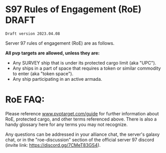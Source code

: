 # S97 Rules of Engagement (RoE) DRAFT

    Draft version 2023.04.08
Server 97 rules of engagement (RoE) are as follows.

**All pvp targets are allowed, unless they are:**
 - Any SURVEY ship that is under its protected cargo limit (aka "UPC").
 - Any ships in a part of space that requires a token or similar commodity to enter (aka "token space").
 - Any ship participating in an active armada.

# **RoE FAQ:**
Please reference www.pvptarget.com/guide for further information about RoE, protected cargo, and other terms referenced above. There is also a handy glossary here for any terms you may not recognize. 

Any questions can be addressed in your alliance chat, the server's galaxy chat, or in the "roe-discussion" section of the official server 97 discord (invite link: https://discord.gg/7CMeT83GS4).
